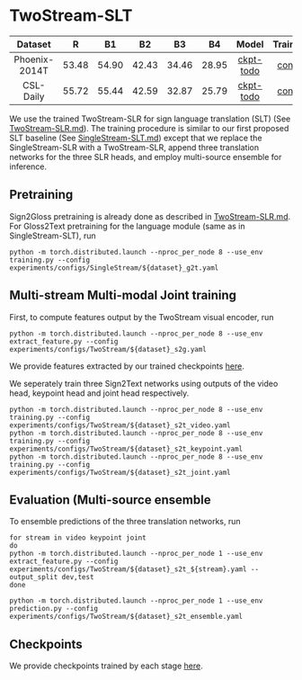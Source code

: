 # TwoStream-SLT

| Dataset | R | B1 | B2 | B3 | B4 | Model | Training |
| :---: | :---: | :---: | :---: | :---: | :---: | :---: | :---: |
| Phoenix-2014T | 53.48 | 54.90 | 42.43 | 34.46 | 28.95 | [ckpt-todo]() | [config](../experiments/configs/TwoStream/phoenix-2014t_s2t_ensemble.yaml) |
| CSL-Daily | 55.72 | 55.44 | 42.59 | 32.87 | 25.79 |[ckpt-todo]() | [config](../experiments/configs/TwoStream/csl-daily_s2t_ensemble.yaml) |

We use the trained TwoStream-SLR for sign language translation (SLT) (See [TwoStream-SLR.md](TwoStream-SLR.md)).  The training procedure is similar to our first proposed SLT baseline (See [SingleStream-SLT.md](TwoStream-SLR.md)) except that we replace the SingleStream-SLR with a TwoStream-SLR, append three translation networks for the three SLR heads, and employ multi-source ensemble for inference. 
  
## Pretraining
Sign2Gloss pretraining is already done as described in [TwoStream-SLR.md](TwoStream-SLR.md).
For Gloss2Text pretraining for the language module (same as in SingleStream-SLT), run
```
python -m torch.distributed.launch --nproc_per_node 8 --use_env training.py --config experiments/configs/SingleStream/${dataset}_g2t.yaml
```

## Multi-stream Multi-modal Joint training
First, to compute features output by the TwoStream visual encoder, run
```
python -m torch.distributed.launch --nproc_per_node 8 --use_env extract_feature.py --config experiments/configs/TwoStream/${dataset}_s2g.yaml
```
We provide features extracted by our trained checkpoints [here]().

We seperately train three Sign2Text networks using outputs of the video head, keypoint head and joint head respectively.
```
python -m torch.distributed.launch --nproc_per_node 8 --use_env training.py --config experiments/configs/TwoStream/${dataset}_s2t_video.yaml
python -m torch.distributed.launch --nproc_per_node 8 --use_env training.py --config experiments/configs/TwoStream/${dataset}_s2t_keypoint.yaml
python -m torch.distributed.launch --nproc_per_node 8 --use_env training.py --config experiments/configs/TwoStream/${dataset}_s2t_joint.yaml
``` 

## Evaluation (Multi-source ensemble
To ensemble predictions of the three translation networks, run
```
for stream in video keypoint joint
do
python -m torch.distributed.launch --nproc_per_node 1 --use_env extract_feature.py --config experiments/configs/TwoStream/${dataset}_s2t_${stream}.yaml --output_split dev,test
done

python -m torch.distributed.launch --nproc_per_node 1 --use_env prediction.py --config experiments/configs/TwoStream/${dataset}_s2t_ensemble.yaml
```

## Checkpoints
We provide checkpoints trained by each stage [here]().